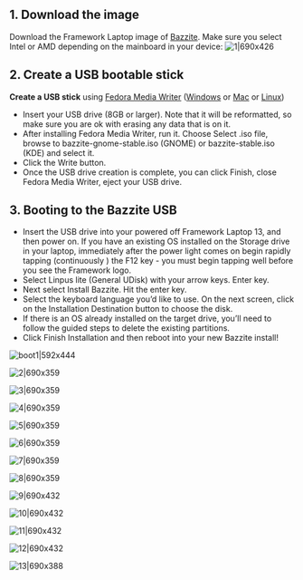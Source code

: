 <!-- ANCHOR: METADATA -->
<!--{"url_discourse": "https://universal-blue.discourse.group/docs?topic=1818", "fetched_at": "2024-09-03 16:43:26.585334+00:00"}-->
<!-- ANCHOR_END: METADATA -->

## 1. Download the image

Download the Framework Laptop image of [Bazzite](https://bazzite.gg/). Make sure you select Intel or AMD depending on the mainboard in your device:
![1|690x426](../../img/Framework_bazzite.jpeg)

## 2. Create a USB bootable stick

**Create a USB stick** using [Fedora Media Writer](https://docs.fedoraproject.org/en-US/fedora/latest/preparing-boot-media/#_on_windows) ([Windows](https://fedoraproject.org/fmw/FedoraMediaWriter-win32-latest.exe) or [Mac](https://fedoraproject.org/fmw/FedoraMediaWriter-osx-latest.dmg) or [Linux](https://flathub.org/apps/org.fedoraproject.MediaWriter))

- Insert your USB drive (8GB or larger). Note that it will be reformatted, so make sure you are ok with erasing any data that is on it.
- After installing Fedora Media Writer, run it. Choose Select .iso file, browse to bazzite-gnome-stable.iso (GNOME) or bazzite-stable.iso (KDE) and select it.
- Click the Write button.
- Once the USB drive creation is complete, you can click Finish, close Fedora Media Writer, eject your USB drive.

## 3. Booting to the Bazzite USB

- Insert the USB drive into your powered off Framework Laptop 13, and then power on. If you have an existing OS installed on the Storage drive in your laptop, immediately after the power light comes on begin rapidly tapping (continuously ) the F12 key - you must begin tapping well before you see the Framework logo.
- Select Linpus lite (General UDisk) with your arrow keys. Enter key.
- Next select Install Bazzite. Hit the enter key.
- Select the keyboard language you’d like to use. On the next screen, click on the Installation Destination button to choose the disk.
- If there is an OS already installed on the target drive, you’ll need to follow the guided steps to delete the existing partitions.
- Click Finish Installation and then reboot into your new Bazzite install!

![boot1|592x444](../../img/Installing_Framework_1.jpeg)

![2|690x359](../../img/Installing_Framework_2.jpeg)

![3|690x359](../../img/Installing_Framework_3.png)

![4|690x359](../../img/Installing_Framework_4.png)

![5|690x359](../../img/Installing_Framework_5.png)

![6|690x359](../../img/Installing_Framework_6.png)

![7|690x359](../../img/Installing_Framework_7.png)

![8|690x359](../../img/Installing_Framework_8.png)

![9|690x432](../../img/Installing_Framework_9.jpeg)

![10|690x432](../../img/Installing_Framework_10.jpeg)

![11|690x432](../../img/Installing_Framework_11.jpeg)

![12|690x432](../../img/Installing_Framework_12.jpeg)

![13|690x388](../../img/Installing_Framework_13.jpeg)
